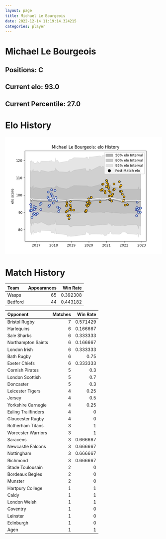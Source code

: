 ```yaml
---  
layout: page  
title: Michael Le Bourgeois  
date: 2022-12-14 11:19:14.324215  
categories: player  
---
```

# Michael Le Bourgeois

## Positions: C

## Current elo: 93.0

## Current Percentile: 27.0

# Elo History


![elo history](history_MichaelLeBourgeois.png)
# Match History


| Team    |   Appearances |   Win Rate |
|:--------|--------------:|-----------:|
| Wasps   |            65 |   0.392308 |
| Bedford |            44 |   0.443182 |

| Opponent            |   Matches |   Win Rate |
|:--------------------|----------:|-----------:|
| Bristol Rugby       |         7 |   0.571429 |
| Harlequins          |         6 |   0.166667 |
| Sale Sharks         |         6 |   0.333333 |
| Northampton Saints  |         6 |   0.166667 |
| London Irish        |         6 |   0.333333 |
| Bath Rugby          |         6 |   0.75     |
| Exeter Chiefs       |         6 |   0.333333 |
| Cornish Pirates     |         5 |   0.3      |
| London Scottish     |         5 |   0.7      |
| Doncaster           |         5 |   0.3      |
| Leicester Tigers    |         4 |   0.25     |
| Jersey              |         4 |   0.5      |
| Yorkshire Carnegie  |         4 |   0.25     |
| Ealing Trailfinders |         4 |   0        |
| Gloucester Rugby    |         4 |   0        |
| Rotherham Titans    |         3 |   1        |
| Worcester Warriors  |         3 |   1        |
| Saracens            |         3 |   0.666667 |
| Newcastle Falcons   |         3 |   0.666667 |
| Nottingham          |         3 |   0.666667 |
| Richmond            |         3 |   0.666667 |
| Stade Toulousain    |         2 |   0        |
| Bordeaux Begles     |         2 |   0        |
| Munster             |         2 |   0        |
| Hartpury College    |         1 |   1        |
| Caldy               |         1 |   1        |
| London Welsh        |         1 |   1        |
| Coventry            |         1 |   0        |
| Leinster            |         1 |   0        |
| Edinburgh           |         1 |   0        |
| Agen                |         1 |   1        |